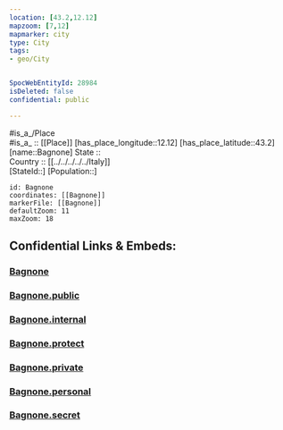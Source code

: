 ```yaml
---
location: [43.2,12.12] 
mapzoom: [7,12] 
mapmarker: city 
type: City
tags:
- geo/City


SpocWebEntityId: 28984
isDeleted: false
confidential: public

---
```

#is_a_/Place  
#is_a_ :: [[Place]] 
[has_place_longitude::12.12] 
[has_place_latitude::43.2] 
[name::Bagnone] 
State ::  
Country :: [[../../../../../Italy]]  
[StateId::] 
[Population::] 



```leaflet
id: Bagnone
coordinates: [[Bagnone]] 
markerFile: [[Bagnone]] 
defaultZoom: 11 
maxZoom: 18
```


## Confidential Links & Embeds: 

### [Bagnone](/_Standards/Earth/Continent/Europe/Europe~South/Italy/regions~Italy/Umbria/Perugia.Province/City/Bagnone.md) 

### [Bagnone.public](/_public/Earth/Continent/Europe/Europe~South/Italy/regions~Italy/Umbria/Perugia.Province/City/Bagnone.public.md) 

### [Bagnone.internal](/_internal/Earth/Continent/Europe/Europe~South/Italy/regions~Italy/Umbria/Perugia.Province/City/Bagnone.internal.md) 

### [Bagnone.protect](/_protect/Earth/Continent/Europe/Europe~South/Italy/regions~Italy/Umbria/Perugia.Province/City/Bagnone.protect.md) 

### [Bagnone.private](/_private/Earth/Continent/Europe/Europe~South/Italy/regions~Italy/Umbria/Perugia.Province/City/Bagnone.private.md) 

### [Bagnone.personal](/_personal/Earth/Continent/Europe/Europe~South/Italy/regions~Italy/Umbria/Perugia.Province/City/Bagnone.personal.md) 

### [Bagnone.secret](/_secret/Earth/Continent/Europe/Europe~South/Italy/regions~Italy/Umbria/Perugia.Province/City/Bagnone.secret.md)


